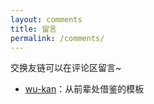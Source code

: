 ```yaml
---
layout: comments
title: 留言
permalink: /comments/
---
```


交换友链可以在评论区留言~

- [wu-kan](https://wu-kan.cn/)：从前辈处借鉴的模板
